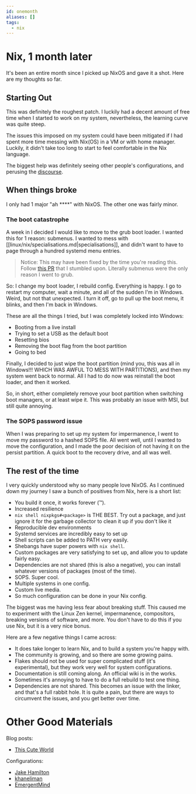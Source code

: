 ```yaml
---
id: onemonth
aliases: []
tags:
  - nix
---
```


# Nix, 1 month later

It's been an entire month since I picked up NixOS and gave it a shot. Here are my thoughts so far.

## Starting Out

This was definitely the roughest patch. I luckily had a decent amount of free time when I started to work on my system,
nevertheless, the learning curve was quite steep.

The issues this imposed on my system could have been mitigated if I had spent more time messing with Nix(OS) in a
VM or with home manager. Luckily, it didn't take too long to start to feel comfortable in the Nix language.

The biggest help was definitely seeing other people's configurations, and perusing the [discourse](https://discourse.nixos.org/).

## When things broke

I only had 1 major "ah \*\*\*\*" with NixOS. The other one was fairly minor.

### The boot catastrophe

A week in I decided I would like to move to the grub boot loader. I wanted this for 1 reason: submenus. I wanted to mess with 
[[linux/nix/specialisations.md|specialisations]], and didn't want to have to page through a hundred systemd menu entries.

> Notice: This may have been fixed by the time you're reading this. Follow [this PR](https://github.com/systemd/systemd/pull/28084)
  that I stumbled upon. Literally submenus were the only reason I went to grub.

So: I change my boot loader, I rebuild config. Everything is happy. I go to restart my computer, wait a minute, and all of the 
sudden I'm in Windows. Weird, but not that unexpected. I turn it off, go to pull up the boot menu, it blinks, and then I'm back in Windows.

These are all the things I tried, but I was completely locked into Windows:
- Booting from a live install
- Trying to set a USB as the default boot 
- Resetting bios
- Removing the boot flag from the boot partition
- Going to bed

Finally, I decided to just wipe the boot partition (mind you, this was all in Windows!!! WHICH WAS AWFUL TO MESS WITH PARTITIONS), and then
my system went back to normal. All I had to do now was reinstall the boot loader, and then it worked.

So, in short, either completely remove your boot partition when switching boot managers, or at least wipe it. This was probably
an issue with MSI, but still quite annoying.

### The SOPS password issue

When I was preparing to set up my system for impermanence, I went to move my password to a hashed SOPS file. All went well, until I wanted
to move the configuration, and I made the poor decision of not having it on the persist partition. A quick boot to the recovery drive, and
all was well.

## The rest of the time

I very quickly understood why so many people love NixOS. As I continued down my journey I saw a bunch of positives from Nix, here is a short list:

- You build it once, it works forever (:tm:).
- Increased resilience
- `nix shell nixpkgs#<package>` is THE BEST. Try out a package, and just ignore it for the garbage collector to clean it up if you don't like it
- Reproducible dev environments
- Systemd services are incredibly easy to set up
- Shell scripts can be added to PATH very easily.
- Shebangs have super powers with `nix shell`.
- Custom packages are very satisfying to set up, and allow you to update fairly easy.
- Dependencies are not shared (this is also a negative), you can install whatever versions of packages (most of the time).
- SOPS. Super cool.
- Multiple systems in one config.
- Custom live media.
- So much configuration can be done in your Nix config.

The biggest was me having less fear about breaking stuff. This caused me to experiment with the Linux Zen kernel, impermanence,
compositors, breaking versions of software, and more. You don't have to do this if you use Nix, but it is a very nice bonus.

Here are a few negative things I came across: 

- It does take longer to learn Nix, and to build a system you're happy with.
- The community is growing, and so there are some growing pains.
- Flakes should not be used for super complicated stuff (it's experimental), but they work very well for system configurations.
- Documentation is still coming along. An official wiki is in the works.
- Sometimes it's annoying to have to do a full rebuild to test one thing.
- Dependencies are not shared. This becomes an issue with the linker, and that's a full rabbit hole. 
  It is quite a pain, but there are ways to circumvent the issues, and you get better over time.

# Other Good Materials

Blog posts:

- [This Cute World](https://thiscute.world/en/posts/my-experience-of-nixos/)

Configurations:
- [Jake Hamilton](https://github.com/jakehamilton/config)
- [khaneliman](https://github.com/khaneliman/khanelinix)
- [EmergentMind](https://github.com/EmergentMind/nix-config)
